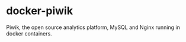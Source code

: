 # docker-piwik
Piwik, the open source analytics platform, MySQL and Nginx running in docker containers.
